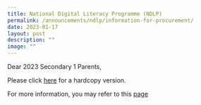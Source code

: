 ```yaml
---
title: National Digital Literacy Programme (NDLP)
permalink: /announcements/ndlp/information-for-procurement/
date: 2023-01-17
layout: post
description: ""
image: ""
---
```

Dear 2023 Secondary 1 Parents,

Please click [here](/files/2023ADM002%20National%20Digital%20Literacy%20Programme%20(NDLP).pdf) for a hardcopy version.

For more information, you may refer to this [page](https://www.kranjisec.moe.edu.sg/future-ready-learning/Overview/NDLP/)